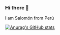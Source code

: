 ### Hi there 👋 

I am Salomón from Perú 

[![Anurag's GitHub stats](https://github-readme-stats.vercel.app/api?username=schambig&theme=vue-dark&show_icons=true)](https://github.com/anuraghazra/github-readme-stats)

<!--

**schambig/schambig** is a ✨ _special_ ✨ repository because its `README.md` (this file) appears on your GitHub profile.

Here are some ideas to get you started:

- 🔭 I’m currently working on ...
- 🌱 I’m currently learning ...
- 👯 I’m looking to collaborate on ...
- 🤔 I’m looking for help with ...
- 💬 Ask me about ...
- 📫 How to reach me: ...
- 😄 Pronouns: ...
- ⚡ Fun fact: ...

-->

